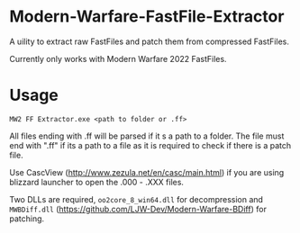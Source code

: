 # Modern-Warfare-FastFile-Extractor
A uility to extract raw FastFiles and patch them from compressed FastFiles.

Currently only works with Modern Warfare 2022 FastFiles.

# Usage

`MW2 FF Extractor.exe <path to folder or .ff>`

All files ending with .ff will be parsed if it s a path to a folder. The file must end with ".ff" if its a path to a file as it is required to check if there is a patch file.

Use CascView (http://www.zezula.net/en/casc/main.html) if you are using blizzard launcher to open the .000 - .XXX files.

Two DLLs are required, `oo2core_8_win64.dll` for decompression and `MWBDiff.dll` (https://github.com/LJW-Dev/Modern-Warfare-BDiff) for patching.

